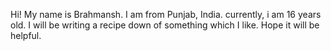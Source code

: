 Hi! My name is Brahmansh.
I am from Punjab, India.
currently, i am 16 years old.
I will be writing a recipe down of something which I like.
Hope it will be helpful.
